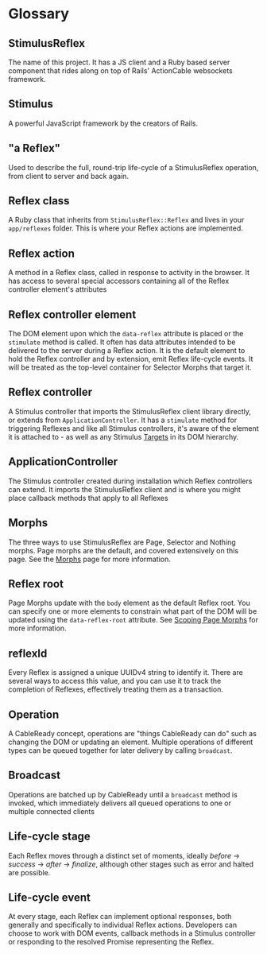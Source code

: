 # Glossary

## StimulusReflex

The name of this project. It has a JS client and a Ruby based server component that rides along on top of Rails' ActionCable websockets framework.

## Stimulus

A powerful JavaScript framework by the creators of Rails.

## "a Reflex"

Used to describe the full, round-trip life-cycle of a StimulusReflex operation, from client to server and back again.

## Reflex class

A Ruby class that inherits from `StimulusReflex::Reflex` and lives in your `app/reflexes` folder. This is where your Reflex actions are implemented.

## Reflex action

A method in a Reflex class, called in response to activity in the browser. It has access to several special accessors containing all of the Reflex controller element's attributes

## Reflex controller element

The DOM element upon which the `data-reflex` attribute is placed or the `stimulate` method is called. It often has data attributes intended to be delivered to the server during a Reflex action. It is the default element to hold the Reflex controller and by extension, emit Reflex life-cycle events. It will be treated as the top-level container for Selector Morphs that target it.

## Reflex controller

A Stimulus controller that imports the StimulusReflex client library directly, or extends from `ApplicationController`. It has a `stimulate` method for triggering Reflexes and like all Stimulus controllers, it's aware of the element it is attached to - as well as any Stimulus [Targets](https://stimulus.hotwire.dev/reference/targets) in its DOM hierarchy.

## ApplicationController

The Stimulus controller created during installation which Reflex controllers can extend. It imports the StimulusReflex client and is where you might place callback methods that apply to all Reflexes

## Morphs

The three ways to use StimulusReflex are Page, Selector and Nothing morphs. Page morphs are the default, and covered extensively on this page. See the [Morphs](/guide/morph-modes) page for more information.

## Reflex root

Page Morphs update with the `body` element as the default Reflex root. You can specify one or more elements to constrain what part of the DOM will be updated using the `data-reflex-root` attribute. See [Scoping Page Morphs](https://docs.stimulusreflex.com/guide/morph-modes#scoping-page-morphs) for more information.

## reflexId

Every Reflex is assigned a unique UUIDv4 string to identify it. There are several ways to access this value, and you can use it to track the completion of Reflexes, effectively treating them as a transaction.

## Operation

A CableReady concept, operations are "things CableReady can do" such as changing the DOM or updating an element. Multiple operations of different types can be queued together for later delivery by calling `broadcast`.

## Broadcast

Operations are batched up by CableReady until a `broadcast` method is invoked, which immediately delivers all queued operations to one or multiple connected clients

## Life-cycle stage

Each Reflex moves through a distinct set of moments, ideally _before_ -&gt; _success_ -&gt; _after_ -&gt; _finalize_, although other stages such as error and halted are possible.

## Life-cycle event

At every stage, each Reflex can implement optional responses, both generally and specifically to individual Reflex actions. Developers can choose to work with DOM events, callback methods in a Stimulus controller or responding to the resolved Promise representing the Reflex.
